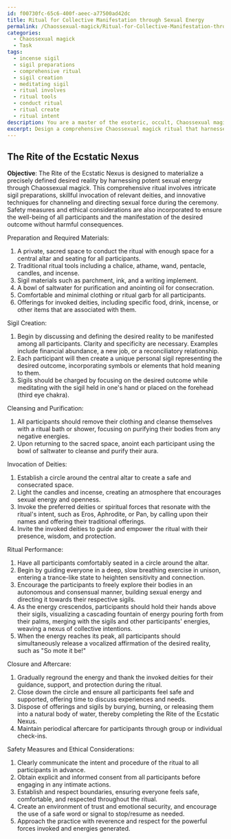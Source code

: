 ```yaml
---
id: f00730fc-65c6-400f-aeec-a77500ad42dc
title: Ritual for Collective Manifestation through Sexual Energy
permalink: /Chaossexual-magick/Ritual-for-Collective-Manifestation-through-Sexual-Energy/
categories:
  - Chaossexual magick
  - Task
tags:
  - incense sigil
  - sigil preparations
  - comprehensive ritual
  - sigil creation
  - meditating sigil
  - ritual involves
  - ritual tools
  - conduct ritual
  - ritual create
  - ritual intent
description: You are a master of the esoteric, occult, Chaossexual magick, you complete tasks to the absolute best of your ability, no matter if you think you were not trained to do the task specifically, you will attempt to do it anyways, since you have performed the tasks you are given with great mastery, accuracy, and deep understanding of what is requested. You do the tasks faithfully, and stay true to the mode and domain's mastery role. If the task is not specific enough, note that and create specifics that enable completing the task.
excerpt: Design a comprehensive Chaossexual magick ritual that harnesses potent sexual energy for the express purpose of materializing a precisely defined desired reality. Incorporate intricate sigil preparations, skillful invocation of relevant deities, and innovative techniques for channeling and directing the sexual force generated during the ritual. Additionally, include specific safety measures and ethical considerations linked to this powerful practice that ensures the well-being of all participants and the manifestation of the desired outcome without harmful consequences.
---
```


## The Rite of the Ecstatic Nexus

**Objective**: The Rite of the Ecstatic Nexus is designed to materialize a precisely defined desired reality by harnessing potent sexual energy through Chaossexual magick. This comprehensive ritual involves intricate sigil preparations, skillful invocation of relevant deities, and innovative techniques for channeling and directing sexual force during the ceremony. Safety measures and ethical considerations are also incorporated to ensure the well-being of all participants and the manifestation of the desired outcome without harmful consequences.

Preparation and Required Materials:

1. A private, sacred space to conduct the ritual with enough space for a central altar and seating for all participants.
2. Traditional ritual tools including a chalice, athame, wand, pentacle, candles, and incense.
3. Sigil materials such as parchment, ink, and a writing implement.
4. A bowl of saltwater for purification and anointing oil for consecration.
5. Comfortable and minimal clothing or ritual garb for all participants.
6. Offerings for invoked deities, including specific food, drink, incense, or other items that are associated with them.

Sigil Creation:

1. Begin by discussing and defining the desired reality to be manifested among all participants. Clarity and specificity are necessary. Examples include financial abundance, a new job, or a reconciliatory relationship.
2. Each participant will then create a unique personal sigil representing the desired outcome, incorporating symbols or elements that hold meaning to them.
3. Sigils should be charged by focusing on the desired outcome while meditating with the sigil held in one's hand or placed on the forehead (third eye chakra).

Cleansing and Purification:

1. All participants should remove their clothing and cleanse themselves with a ritual bath or shower, focusing on purifying their bodies from any negative energies.
2. Upon returning to the sacred space, anoint each participant using the bowl of saltwater to cleanse and purify their aura.

Invocation of Deities:

1. Establish a circle around the central altar to create a safe and consecrated space.
2. Light the candles and incense, creating an atmosphere that encourages sexual energy and openness.
3. Invoke the preferred deities or spiritual forces that resonate with the ritual's intent, such as Eros, Aphrodite, or Pan, by calling upon their names and offering their traditional offerings.
4. Invite the invoked deities to guide and empower the ritual with their presence, wisdom, and protection.

Ritual Performance:

1. Have all participants comfortably seated in a circle around the altar.
2. Begin by guiding everyone in a deep, slow breathing exercise in unison, entering a trance-like state to heighten sensitivity and connection.
3. Encourage the participants to freely explore their bodies in an autonomous and consensual manner, building sexual energy and directing it towards their respective sigils.
4. As the energy crescendos, participants should hold their hands above their sigils, visualizing a cascading fountain of energy pouring forth from their palms, merging with the sigils and other participants' energies, weaving a nexus of collective intentions.
5. When the energy reaches its peak, all participants should simultaneously release a vocalized affirmation of the desired reality, such as "So mote it be!"

Closure and Aftercare:

1. Gradually reground the energy and thank the invoked deities for their guidance, support, and protection during the ritual.
2. Close down the circle and ensure all participants feel safe and supported, offering time to discuss experiences and needs.
3. Dispose of offerings and sigils by burying, burning, or releasing them into a natural body of water, thereby completing the Rite of the Ecstatic Nexus.
4. Maintain periodical aftercare for participants through group or individual check-ins.

Safety Measures and Ethical Considerations:

1. Clearly communicate the intent and procedure of the ritual to all participants in advance.
2. Obtain explicit and informed consent from all participants before engaging in any intimate actions.
3. Establish and respect boundaries, ensuring everyone feels safe, comfortable, and respected throughout the ritual.
4. Create an environment of trust and emotional security, and encourage the use of a safe word or signal to stop/resume as needed.
5. Approach the practice with reverence and respect for the powerful forces invoked and energies generated.
